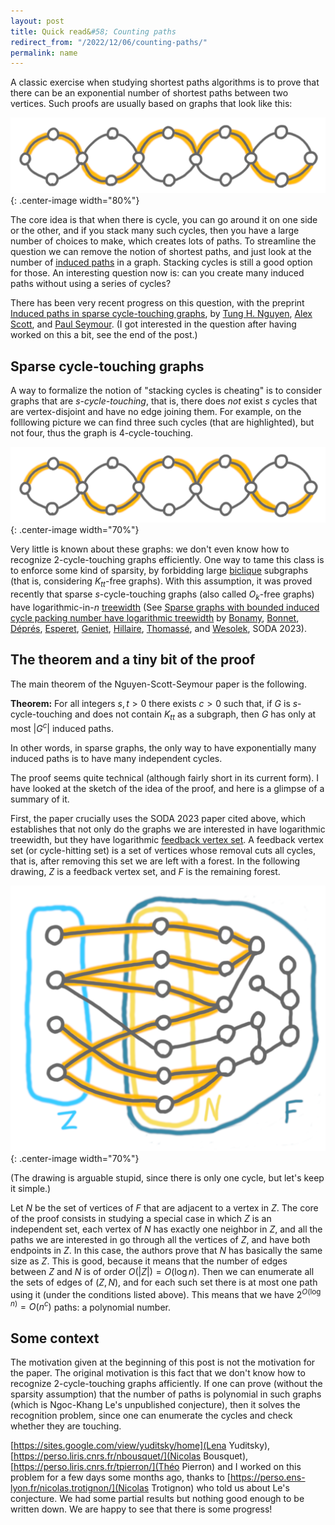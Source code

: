 ```yaml
---
layout: post
title: Quick read&#58; Counting paths
redirect_from: "/2022/12/06/counting-paths/"
permalink: name
---
```


A classic exercise when studying shortest paths algorithms is to prove that
there can be an exponential number of shortest paths between two vertices. 
Such proofs are usually based on graphs that look like this:

![](../assets/chemin-exponentiel.png){: .center-image width="80%"}

The core idea is that when there is cycle, you can go around it on one side or
the other, and if you stack many such cycles, then you have a large number 
of choices to make, which creates lots of paths.
To streamline the question we can remove the notion of shortest paths, and
just look at the number of [induced paths](https://en.wikipedia.org/wiki/Induced_path)
in a graph. Stacking cycles is still a good option for those.
An interesting question now is: can you create many induced paths without 
using a series of cycles?

There has been very recent progress on this question, with the preprint 
[Induced paths in sparse cycle-touching graphs](https://arxiv.org/abs/2212.01089),
by [Tung H. Nguyen](https://web.math.princeton.edu/~tunghn/), 
[Alex Scott](https://people.maths.ox.ac.uk/scott/), and 
[Paul Seymour](https://web.math.princeton.edu/~pds/). (I got interested in 
the question after having worked on this a bit, see the end of the post.)

## Sparse cycle-touching graphs

A way to formalize the notion of "stacking cycles is cheating" is to 
consider graphs that are *s-cycle-touching*, that is, 
there does *not* exist $s$ cycles that are vertex-disjoint and have no edge 
joining them. For example, on the folllowing picture we can find three such 
cycles (that are highlighted), but not four, thus the graph is 4-cycle-touching.

![](../assets/chemin-exponentiel.png){: .center-image width="70%"}

Very little is known about these graphs: we don't even know how to recognize 
2-cycle-touching graphs efficiently. 
One way to tame this class is to enforce some kind of sparsity, by forbidding large 
[biclique](https://en.wikipedia.org/wiki/Complete_bipartite_graph) subgraphs 
(that is, considering $K_{tt}$-free graphs). 
With this assumption, it was proved recently that sparse
$s$-cycle-touching graphs (also called $O_k$-free graphs) have logarithmic-in-$n$ 
[treewidth](https://en.wikipedia.org/wiki/Treewidth) (See 
[Sparse graphs with bounded induced cycle packing number have logarithmic treewidth](https://arxiv.org/abs/2206.00594) by 
[Bonamy](https://www.labri.fr/perso/mbonamy/),
[Bonnet](https://perso.ens-lyon.fr/edouard.bonnet/),
[Déprés](https://perso.ens-lyon.fr/hugues.depres/),
[Esperet](https://oc.g-scop.grenoble-inp.fr/esperet/),
[Geniet](https://perso.ens-lyon.fr/colin.geniet/),
[Hillaire](https://www.labri.fr/perso/chilaire/),
[Thomassé](https://perso.ens-lyon.fr/stephan.thomasse/),
and [Wesolek](https://www.sfu.ca/~agwesole/index.html), SODA 2023).

## The theorem and a tiny bit of the proof

The main theorem of the Nguyen-Scott-Seymour paper is the following. 

**Theorem:** For all integers $s,t > 0$ there exists $c>0$ such that,
if $G$ is $s$-cycle-touching and does not contain $K_{tt}$ as a subgraph, 
then $G$ has only at most $|G^c|$ induced paths. 

In other words, in sparse graphs, the only way to have exponentially many 
induced paths is to have many independent cycles.

The proof seems quite technical (although fairly short in its current form). 
I have looked at the sketch of the idea of the proof, and here is a glimpse
of a summary of it. 

First, the paper crucially uses the SODA 2023 paper cited above, which 
establishes that not only do the graphs we are interested in have 
logarithmic treewidth, but they have logarithmic 
[feedback vertex set](https://en.wikipedia.org/wiki/Feedback_vertex_set). 
A feedback vertex set (or cycle-hitting set) is a set of vertices whose 
removal cuts all cycles, that is, after removing this set we are left with 
a forest. In the following drawing, $Z$ is a feedback vertex set, and $F$ 
is the remaining forest.

![](../assets/decompo-paths.png){: .center-image width="70%"}

(The drawing is arguable stupid, since there is only one cycle, but let's
keep it simple.)

Let $N$ be the set of vertices of $F$ that are adjacent to a vertex in $Z$. 
The core of the proof consists in studying a special case in which $Z$ is an 
independent set, each vertex of $N$ has exactly one neighbor in $Z$, 
and all the paths we are interested in go through all the vertices of $Z$, 
and have both endpoints in $Z$. 
In this case, the authors prove that $N$ has basically the same size as $Z$. 
This is good, because it means that the number of edges between $Z$ and $N$
is of order $O(|Z|)=O(\log n)$. 
Then we can enumerate all the sets of edges of $(Z,N)$, and for each such
set there is at most one path using it (under the conditions listed above).
This means that we have $2^{O(\log n)}=O(n^c)$ paths: a polynomial number.

## Some context

The motivation given at the beginning of this post is not the 
motivation for the paper. The original motivation is this fact that we don't 
know how to recognize 2-cycle-touching graphs afficiently. 
If one can prove (without the sparsity assumption) that the number of paths 
is polynomial in such graphs
(which is Ngoc-Khang Le's unpublished conjecture), then it solves the 
recognition problem, since one can enumerate the cycles and check whether 
they are touching. 

[https://sites.google.com/view/yuditsky/home](Lena Yuditsky),
[https://perso.liris.cnrs.fr/nbousquet/](Nicolas Bousquet), 
[https://perso.liris.cnrs.fr/tpierron/](Théo Pierron) and I worked on this
problem for a few days some months ago, thanks to 
[https://perso.ens-lyon.fr/nicolas.trotignon/](Nicolas Trotignon) who told 
us about Le's conjecture. We had some partial results but nothing good 
enough to be written down. We are happy to see that there is some progress!



